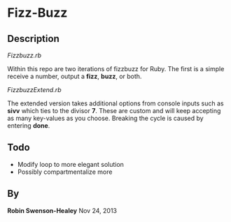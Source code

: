 Fizz-Buzz
=========

Description
-----------

_Fizzbuzz.rb_

Within this repo are two iterations of fizzbuzz for Ruby.
The first is a simple receive a number, output a **fizz**,
**buzz**, or both.

_FizzbuzzExtend.rb_

The extended version takes additional options from console
inputs such as **sivv** which ties to the divisor **7**.  These
are custom and will keep accepting as many key-values as you
choose.  Breaking the cycle is caused by entering **done**.

Todo
----
* Modify loop to more elegant solution
* Possibly compartmentalize more

By
--

**Robin Swenson-Healey**
Nov 24, 2013

